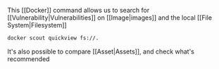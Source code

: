 This [[Docker]] command allows us to search for [[Vulnerability|Vulnerabilities]] on [[Image|images]] and the local [[File System|Filesystem]]

```bash
docker scout quickview fs://.
```

It's also possible to compare [[Asset|Assets]], and check what's recommended
